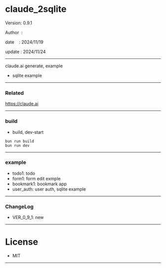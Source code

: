 ﻿# claude_2sqlite

 Version: 0.9.1

 Author  :
 
 date    : 2024/11/19

 update :  2024/11/24

***

claude.ai generate, example

* sqlite example

***
### Related

https://claude.ai

***
### build

* build, dev-start

```
bun run build
bun run dev
```

***
### example

* todo1: todo
* form1: form edit exmple
* bookmark1: bookmark app
* user_auth: user auth, sqlite example

***
### ChangeLog

* VER_0_9_1: new

*** 
# License

* MIT

***

